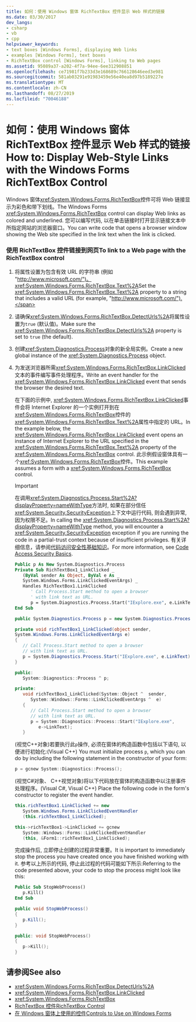 ```yaml
---
title: 如何：使用 Windows 窗体 RichTextBox 控件显示 Web 样式的链接
ms.date: 03/30/2017
dev_langs:
- csharp
- vb
- cpp
helpviewer_keywords:
- text boxes [Windows Forms], displaying Web links
- examples [Windows Forms], text boxes
- RichTextBox control [Windows Forms], linking to Web pages
ms.assetid: 95089a37-a202-4f7a-94ee-6ee312908851
ms.openlocfilehash: ce71981f7b233d3e168689c766128646eed3e981
ms.sourcegitcommit: 581ab03291e91983459e56e40ea8d97b5189227e
ms.translationtype: MT
ms.contentlocale: zh-CN
ms.lasthandoff: 08/27/2019
ms.locfileid: "70046188"
---
```

# <a name="how-to-display-web-style-links-with-the-windows-forms-richtextbox-control"></a><span data-ttu-id="0547b-102">如何：使用 Windows 窗体 RichTextBox 控件显示 Web 样式的链接</span><span class="sxs-lookup"><span data-stu-id="0547b-102">How to: Display Web-Style Links with the Windows Forms RichTextBox Control</span></span>

<span data-ttu-id="0547b-103">Windows 窗体<xref:System.Windows.Forms.RichTextBox>控件可将 Web 链接显示为彩色和带下划线。</span><span class="sxs-lookup"><span data-stu-id="0547b-103">The Windows Forms <xref:System.Windows.Forms.RichTextBox> control can display Web links as colored and underlined.</span></span> <span data-ttu-id="0547b-104">您可以编写代码, 以在单击链接时打开显示链接文本中所指定网站的浏览器窗口。</span><span class="sxs-lookup"><span data-stu-id="0547b-104">You can write code that opens a browser window showing the Web site specified in the link text when the link is clicked.</span></span>

### <a name="to-link-to-a-web-page-with-the-richtextbox-control"></a><span data-ttu-id="0547b-105">使用 RichTextBox 控件链接到网页</span><span class="sxs-lookup"><span data-stu-id="0547b-105">To link to a Web page with the RichTextBox control</span></span>

1. <span data-ttu-id="0547b-106">将属性设置为包含有效 URL 的字符串 (例如 "http://www.microsoft.com/")。 <xref:System.Windows.Forms.RichTextBox.Text%2A></span><span class="sxs-lookup"><span data-stu-id="0547b-106">Set the <xref:System.Windows.Forms.RichTextBox.Text%2A> property to a string that includes a valid URL (for example, "http://www.microsoft.com/").</span></span>

2. <span data-ttu-id="0547b-107">请确保<xref:System.Windows.Forms.RichTextBox.DetectUrls%2A>将属性设置为`true` (默认值)。</span><span class="sxs-lookup"><span data-stu-id="0547b-107">Make sure the <xref:System.Windows.Forms.RichTextBox.DetectUrls%2A> property is set to `true` (the default).</span></span>

3. <span data-ttu-id="0547b-108">创建<xref:System.Diagnostics.Process>对象的新全局实例。</span><span class="sxs-lookup"><span data-stu-id="0547b-108">Create a new global instance of the <xref:System.Diagnostics.Process> object.</span></span>

4. <span data-ttu-id="0547b-109">为发送浏览器所需<xref:System.Windows.Forms.RichTextBox.LinkClicked>文本的事件编写事件处理程序。</span><span class="sxs-lookup"><span data-stu-id="0547b-109">Write an event handler for the <xref:System.Windows.Forms.RichTextBox.LinkClicked> event that sends the browser the desired text.</span></span>

    <span data-ttu-id="0547b-110">在下面的示例中, <xref:System.Windows.Forms.RichTextBox.LinkClicked>事件会将 Internet Explorer 的一个实例打开到在<xref:System.Windows.Forms.RichTextBox>控件的<xref:System.Windows.Forms.RichTextBox.Text%2A>属性中指定的 URL。</span><span class="sxs-lookup"><span data-stu-id="0547b-110">In the example below, the <xref:System.Windows.Forms.RichTextBox.LinkClicked> event opens an instance of Internet Explorer to the URL specified in the <xref:System.Windows.Forms.RichTextBox.Text%2A> property of the <xref:System.Windows.Forms.RichTextBox> control.</span></span> <span data-ttu-id="0547b-111">此示例假设窗体具有一个<xref:System.Windows.Forms.RichTextBox>控件。</span><span class="sxs-lookup"><span data-stu-id="0547b-111">This example assumes a form with a <xref:System.Windows.Forms.RichTextBox> control.</span></span>

    > [!IMPORTANT]
    > <span data-ttu-id="0547b-112">在调用<xref:System.Diagnostics.Process.Start%2A?displayProperty=nameWithType>方法时, 如果在部分信任<xref:System.Security.SecurityException>上下文中运行代码, 则会遇到异常, 因为权限不足。</span><span class="sxs-lookup"><span data-stu-id="0547b-112">In calling the <xref:System.Diagnostics.Process.Start%2A?displayProperty=nameWithType> method, you will encounter a <xref:System.Security.SecurityException> exception if you are running the code in a partial-trust context because of insufficient privileges.</span></span> <span data-ttu-id="0547b-113">有关详细信息，请参阅[代码访问安全性基础知识](../../misc/code-access-security-basics.md)。</span><span class="sxs-lookup"><span data-stu-id="0547b-113">For more information, see [Code Access Security Basics](../../misc/code-access-security-basics.md).</span></span>

    ```vb
    Public p As New System.Diagnostics.Process
    Private Sub RichTextBox1_LinkClicked _
       (ByVal sender As Object, ByVal e As _
       System.Windows.Forms.LinkClickedEventArgs) _
       Handles RichTextBox1.LinkClicked
          ' Call Process.Start method to open a browser
          ' with link text as URL.
          p = System.Diagnostics.Process.Start("IExplore.exe", e.LinkText)
    End Sub
    ```

    ```csharp
    public System.Diagnostics.Process p = new System.Diagnostics.Process();

    private void richTextBox1_LinkClicked(object sender,
    System.Windows.Forms.LinkClickedEventArgs e)
    {
       // Call Process.Start method to open a browser
       // with link text as URL.
       p = System.Diagnostics.Process.Start("IExplore.exe", e.LinkText);
    }
    ```

    ```cpp
    public:
       System::Diagnostics::Process ^ p;

    private:
       void richTextBox1_LinkClicked(System::Object ^  sender,
          System::Windows::Forms::LinkClickedEventArgs ^  e)
       {
          // Call Process.Start method to open a browser
          // with link text as URL.
          p = System::Diagnostics::Process::Start("IExplore.exe",
             e->LinkText);
       }
    ```

    <span data-ttu-id="0547b-114">(视觉C++对象)若要执行此`p`操作, 必须在窗体的构造函数中包括以下语句, 以便进行初始化:</span><span class="sxs-lookup"><span data-stu-id="0547b-114">(Visual C++) You must initialize process `p`, which you can do by including the following statement in the constructor of your form:</span></span>

    ```cpp
    p = gcnew System::Diagnostics::Process();
    ```

    <span data-ttu-id="0547b-115">(视觉C#对象、 C++视觉对象)将以下代码放在窗体的构造函数中以注册事件处理程序。</span><span class="sxs-lookup"><span data-stu-id="0547b-115">(Visual C#, Visual C++) Place the following code in the form's constructor to register the event handler.</span></span>

    ```csharp
    this.richTextBox1.LinkClicked += new
       System.Windows.Forms.LinkClickedEventHandler
       (this.richTextBox1_LinkClicked);
    ```

    ```cpp
    this->richTextBox1->LinkClicked += gcnew
       System::Windows::Forms::LinkClickedEventHandler
       (this, &Form1::richTextBox1_LinkClicked);
    ```

    <span data-ttu-id="0547b-116">完成操作后, 立即停止创建的过程非常重要。</span><span class="sxs-lookup"><span data-stu-id="0547b-116">It is important to immediately stop the process you have created once you have finished working with it.</span></span> <span data-ttu-id="0547b-117">参考以上所示的代码, 停止此过程的代码可能如下所示:</span><span class="sxs-lookup"><span data-stu-id="0547b-117">Referring to the code presented above, your code to stop the process might look like this:</span></span>

    ```vb
    Public Sub StopWebProcess()
       p.Kill()
    End Sub
    ```

    ```csharp
    public void StopWebProcess()
    {
       p.Kill();
    }
    ```

    ```cpp
    public: void StopWebProcess()
    {
       p->Kill();
    }
    ```

## <a name="see-also"></a><span data-ttu-id="0547b-118">请参阅</span><span class="sxs-lookup"><span data-stu-id="0547b-118">See also</span></span>

- <xref:System.Windows.Forms.RichTextBox.DetectUrls%2A>
- <xref:System.Windows.Forms.RichTextBox.LinkClicked>
- <xref:System.Windows.Forms.RichTextBox>
- [<span data-ttu-id="0547b-119">RichTextBox 控件</span><span class="sxs-lookup"><span data-stu-id="0547b-119">RichTextBox Control</span></span>](richtextbox-control-windows-forms.md)
- [<span data-ttu-id="0547b-120">在 Windows 窗体上使用的控件</span><span class="sxs-lookup"><span data-stu-id="0547b-120">Controls to Use on Windows Forms</span></span>](controls-to-use-on-windows-forms.md)

